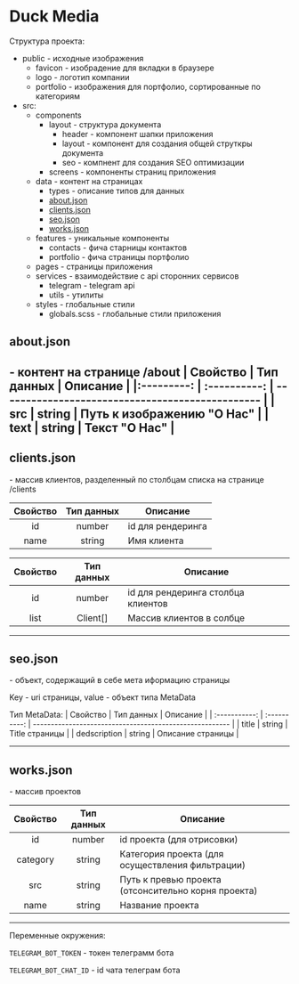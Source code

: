 # Duck Media

Структура проекта:

* public - исходные изображения 
	- favicon - изобрадение для вкладки в браузере
	- logo - логотип компании
	- portfolio - изображения для портфолио, сортированные по категориям
* src:
	- components
		- layout - структура документа
			- header - компонент шапки приложения
			- layout - компонент для создания общей струткры документа
			- seo - компнент для создания SEO оптимизации
		- screens - компоненты страниц приложения
	- data - контент на страницах
		- types - описание типов для данных
		- [about.json](#about)
		- [clients.json](#clients)
		- [seo.json](#seo)
		- [works.json](#works)
	- features - уникальные компоненты
		- contacts - фича старницы контактов
		- portfolio - фича страницы портфолио
	- pages - страницы приложения
	- services - взаимодействие с api сторонних сервисов
		- telegram - telegram api
		- utils - утилиты
	- styles - глобальные стили
		- globals.scss - глобальные стили приложения


<a id="#about">about.json</a>
---
\- контент на странице /about
| Свойство   | Тип данных   | Описание                                         |
|:---------: | :----------: | ------------------------------------------------ |
|    src     | string       | Путь к изображению "О Нас"                       |
|    text    | string       | Текст "О Нас"                                    |
---

<a id="#clients">clients.json</a>
---
\- массив клиентов, разделенный по столбцам списка на странице /clients

| Свойство   | Тип данных   | Описание                                         |
|:---------: | :----------: | ------------------------------------------------ |
|    id      | number       | id для рендеринга                                |
| name       | string       | Имя клиента                                      |


| Свойство | Тип данных | Описание                                                |
| :--------: | :----------: | --------------------------------------------------- |
|    id    | number     | id для рендеринга столбца клиентов                      |
| list     | Client[]   | Массив клиентов в солбце                                |

---

<a id="#seo">seo.json</a>
---
\- объект, содержащий в себе мета иформацию страницы

Key - uri страницы, value - объект типа MetaData

Тип MetaData: 
| Свойство      | Тип данных   | Описание                                                |
| :-----------: | :----------: | ------------------------------------------------------- |
|  title        | string       | Title страницы                                          |
|  dedscription | string       | Описание страницы                                       |

---

<a id="#works">works.json</a>
---
\- массив проектов 

| Свойство   | Тип данных   | Описание                                            |
| :--------: | :----------: | --------------------------------------------------- |
|    id      | number       | id проекта (для отрисовки)                          |
| category   | string       | Категория проекта (для осуществления фильтрации)    |
| src        | string       | Путь к превью проекта (отсонсительно корня проекта) |
| name       | string       | Название проекта                                    |

-----
Переменные окружения:

`TELEGRAM_BOT_TOKEN` - токен телеграмм бота

`TELEGRAM_BOT_CHAT_ID` - id чата телеграм бота